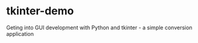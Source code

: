 # tkinter-demo
Geting into GUI development with Python and tkinter - a simple conversion application
